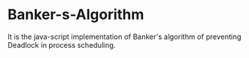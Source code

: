 # Banker-s-Algorithm
It is the java-script implementation of Banker's algorithm of preventing Deadlock in process scheduling.
